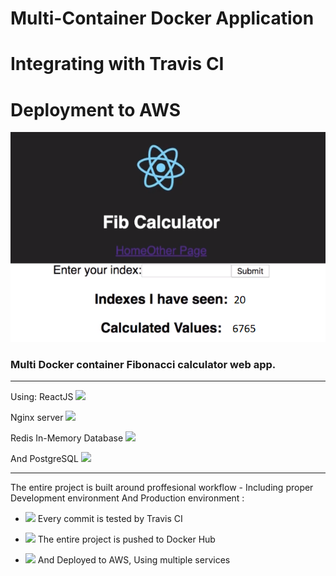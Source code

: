 # Multi-Container Docker Application 
# Integrating with Travis CI
# Deployment to AWS
![alt text](https://github.com/amitbiderman/multi-docker/blob/master/image.png)

### Multi Docker container Fibonacci calculator web app.

---

Using:
ReactJS  <img src="https://img.icons8.com/ultraviolet/50/000000/react.png"/>

Nginx server <img src="https://img.icons8.com/color/50/000000/nginx.png"/>

Redis In-Memory Database <img src="https://img.icons8.com/color/50/000000/redis.png"/>

And PostgreSQL <img src="https://img.icons8.com/color/50/000000/postgreesql.png"/>

---

The entire project is built around proffesional workflow - 
Including proper Development environment
And Production environment :


- <img src="https://img.icons8.com/color/40/000000/travis-ci.png"/> Every commit is tested by Travis CI

- <img src="https://img.icons8.com/dusk/40/000000/docker.png"/> The entire project is pushed to Docker Hub

- <img src="https://img.icons8.com/color/40/000000/amazon-web-services.png"/>  And Deployed to AWS, Using multiple services
